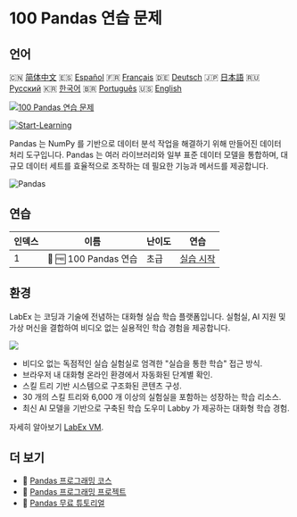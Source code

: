 # 100 Pandas 연습 문제

## 언어

🇨🇳 [简体中文](README_zh.md) 🇪🇸 [Español](README_es.md) 🇫🇷 [Français](README_fr.md) 🇩🇪 [Deutsch](README_de.md) 🇯🇵 [日本語](README_ja.md) 🇷🇺 [Русский](README_ru.md) 🇰🇷 [한국어](README_ko.md) 🇧🇷 [Português](README_pt.md) 🇺🇸 [English](README.md) 

[![100 Pandas 연습 문제](https://cover-creator.labex.io/100-pandas-exercises.png?lang=ko)](https://labex.io/ko/courses/100-pandas-exercises)

[![Start-Learning](https://img.shields.io/badge/Start-Learning-whitesmoke?style=for-the-badge)](https://labex.io/ko/courses/100-pandas-exercises)

Pandas 는 NumPy 를 기반으로 데이터 분석 작업을 해결하기 위해 만들어진 데이터 처리 도구입니다. Pandas 는 여러 라이브러리와 일부 표준 데이터 모델을 통합하며, 대규모 데이터 세트를 효율적으로 조작하는 데 필요한 기능과 메서드를 제공합니다.

![Pandas](https://img.shields.io/badge/Pandas-whitesmoke?style=for-the-badge&logo=pandas)


## 연습

|   인덱스 | 이름                  | 난이도   | 연습                                                                                        |
|----------|-----------------------|----------|---------------------------------------------------------------------------------------------|
|        1 | 📖 🆓 100 Pandas 연습 | 초급     | <a target='_blank' href='https://labex.io/ko/labs/100-pandas-exercises-20747'>실습 시작</a> |

## 환경

LabEx 는 코딩과 기술에 전념하는 대화형 실습 학습 플랫폼입니다. 실험실, AI 지원 및 가상 머신을 결합하여 비디오 없는 실용적인 학습 경험을 제공합니다.

![](https://tutorial-screenshot.getvm.io/images/vm-1725247253.png)

- 비디오 없는 독점적인 실습 실험실로 엄격한 "실습을 통한 학습" 접근 방식.
- 브라우저 내 대화형 온라인 환경에서 자동화된 단계별 확인.
- 스킬 트리 기반 시스템으로 구조화된 콘텐츠 구성.
- 30 개의 스킬 트리와 6,000 개 이상의 실험실을 포함하는 성장하는 학습 리소스.
- 최신 AI 모델을 기반으로 구축된 학습 도우미 Labby 가 제공하는 대화형 학습 경험.

자세히 알아보기 [LabEx VM](https://support.labex.io/using-labex/virtual-machine).

## 더 보기

- 🔗 [Pandas 프로그래밍 코스](https://github.com/labex-labs/awesome-programming-courses)
- 🔗 [Pandas 프로그래밍 프로젝트](https://github.com/labex-labs/awesome-programming-projects)
- 🔗 [Pandas 무료 튜토리얼](https://github.com/labex-labs/pandas-free-tutorials)

